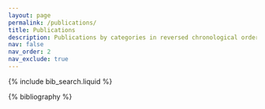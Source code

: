 ```yaml
---
layout: page
permalink: /publications/
title: Publications
description: Publications by categories in reversed chronological order. Generated by jekyll-scholar.
nav: false
nav_order: 2
nav_exclude: true
---
```


<!-- _pages/publications.md -->

<!-- Bibsearch Feature -->

{% include bib_search.liquid %}

<div class="publications">

{% bibliography %}

</div>
